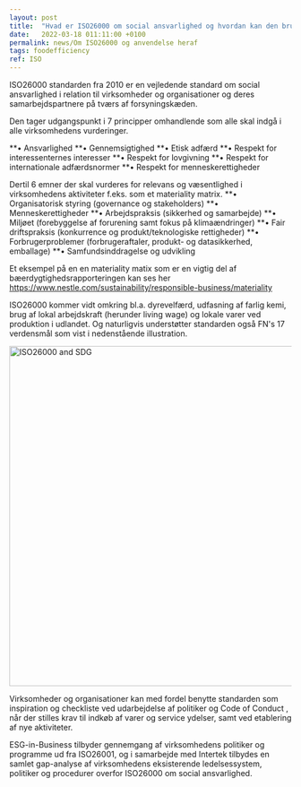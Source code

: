 ```yaml
---
layout: post
title:  "Hvad er ISO26000 om social ansvarlighed og hvordan kan den bruges"
date:   2022-03-18 011:11:00 +0100
permalink: news/Om ISO26000 og anvendelse heraf
tags: foodefficiency
ref: ISO
---
```


ISO26000 standarden fra 2010 er en vejledende standard om social ansvarlighed i relation til virksomheder og organisationer og deres samarbejdspartnere på tværs af forsyningskæden. 

Den tager udgangspunkt i 7 principper omhandlende som alle skal indgå i alle virksomhedens vurderinger.  

**•	Ansvarlighed 
**•	Gennemsigtighed 
**•	Etisk adfærd 
**•	Respekt for interessenternes interesser 
**•	Respekt for lovgivning 
**•	Respekt for internationale adfærdsnormer 
**•	Respekt for menneskerettigheder 


Dertil 6 emner der skal vurderes for relevans og væsentlighed i virksomhedens aktiviteter f.eks. som et materiality matrix. 
**• Organisatorisk styring (governance og stakeholders)
**• Menneskerettigheder
**• Arbejdspraksis (sikkerhed og samarbejde)
**• Miljøet (forebyggelse af forurening samt fokus på klimaændringer)
**• Fair driftspraksis (konkurrence og produkt/teknologiske rettigheder)
**• Forbrugerproblemer (forbrugeraftaler, produkt- og datasikkerhed, emballage)
**• Samfundsinddragelse og udvikling 

Et eksempel på en en materiality matix som er en vigtig del af bæerdygtighedsrapporteringen kan ses her  https://www.nestle.com/sustainability/responsible-business/materiality

ISO26000 kommer vidt omkring bl.a. dyrevelfærd, udfasning af farlig kemi, brug af lokal arbejdskraft (herunder living wage) og lokale varer ved produktion i udlandet. Og naturligvis understøtter standarden også FN's 17 verdensmål som vist i nedenstående illustration.

<img width="607" alt="ISO26000 and SDG" src="https://user-images.githubusercontent.com/75361000/158990681-f30fda68-ea79-4272-9bd0-19b8e610952a.png">



Virksomheder og organisationer kan med fordel benytte standarden som inspiration og checkliste ved udarbejdelse af politiker og Code of Conduct , når der stilles  krav  til indkøb af varer og service ydelser, samt ved etablering af nye aktiviteter. 

ESG-in-Business tilbyder gennemgang af virksomhedens politiker og programme ud fra ISO26001, og i samarbejde med Intertek tilbydes en samlet gap-analyse af virksomhedens eksisterende ledelsessystem, politiker og procedurer overfor ISO26000 om social ansvarlighed. 
